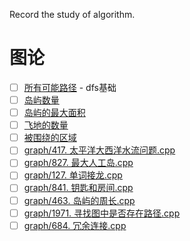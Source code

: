 Record the study of algorithm.

# 图论

* [ ] [所有可能路径](https://leetcode.cn/problems/all-paths-from-source-to-target/) - dfs基础
* [ ] [岛屿数量](https://leetcode.cn/problems/number-of-islands/)
* [ ] [岛屿的最大面积](https://leetcode.cn/problems/max-area-of-island/)
* [ ] [飞地的数量](https://leetcode.cn/problems/number-of-enclaves/description/)
* [ ] [被围绕的区域](https://leetcode.cn/problems/surrounded-regions/)
* [ ] [graph/417. 太平洋大西洋水流问题.cpp](https://leetcode.cn/problems/pacific-atlantic-water-flow/description/)
* [ ] [graph/827. 最大人工岛.cpp](https://leetcode.cn/problems/making-a-large-island/)
* [ ] [graph/127. 单词接龙.cpp](https://leetcode.cn/problems/word-ladder/description/)
* [ ] [graph/841. 钥匙和房间.cpp](https://leetcode.cn/problems/keys-and-rooms/description/)
* [ ] [graph/463. 岛屿的周长.cpp](https://leetcode.cn/problems/island-perimeter/)
* [ ] [graph/1971. 寻找图中是否存在路径.cpp](https://leetcode.cn/problems/find-if-path-exists-in-graph)
* [ ] [graph/684. 冗余连接.cpp](https://leetcode.cn/problems/redundant-connection/)
